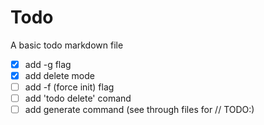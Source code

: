 # Todo

A basic todo markdown file

- [x] add -g flag
- [x] add delete mode
- [ ] add -f (force init) flag
- [ ] add 'todo delete' comand
- [ ] add generate command (see through files for // TODO:)